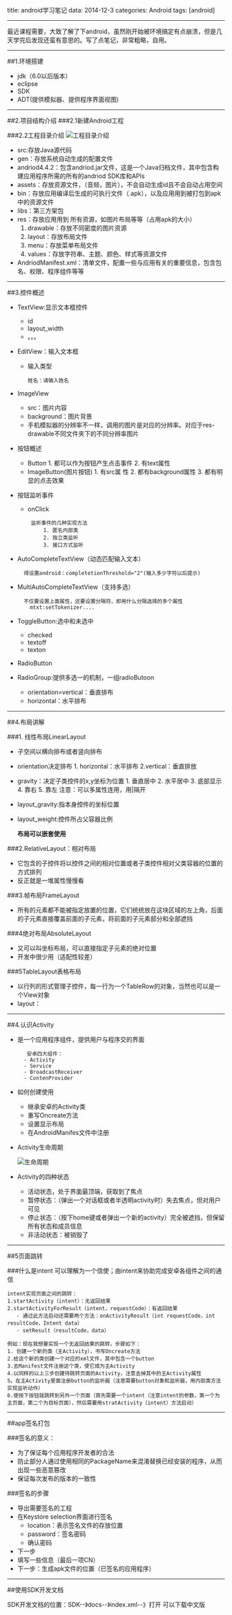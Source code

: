 title: android学习笔记
data: 2014-12-3
categories: Android
tags: [android]

---
最近课程需要，大致了解了下android，虽然刚开始被环境搞定有点崩溃，但是几天学完后发现还蛮有意思的。写了点笔记，非常粗略，自用。
<!-- more -->
---
##1.环境搭建

- jdk（6.0以后版本）
- eclipse
- SDK
- ADT(提供模拟器、提供程序界面视图)
---
##2.项目结构介绍
###2.1新建Android工程

###2.2工程目录介绍
![工程目录介绍](/img/目录.png)

- src:存放Java源代码
- gen：存放系统自动生成的配置文件
- andriod4.4.2：包含andriod.jar文件，这是一个Java归档文件，其中包含构建应用程序所需的所有的andriod SDK库和APIs
- assets：存放资源文件，（音频，图片），不会自动生成id且不会自动占用空间
- bin：存放应用编译后生成的可执行文件（.apk），以及应用用到被打包到apk中的资源文件
- libs：第三方架包
- res：存放应用用到 所有资源，如图片布局等等（占用apk的大小）
  1. drawable：存放不同密度的图片资源
  2. layout：存放布局文件
  3. menu：存放菜单布局文件
  4. values：存放字符串、主题、颜色、样式等资源文件
- AndriodManifest.xml：清单文件，配置一些与应用有关的重要信息，包含包名、权限、程序组件等等
---
##3.控件概述

- TextView:显示文本框控件
  - id
  - layout_width
  - 。。。
- EditView：输入文本框
  - 输入类型
	
		姓名：请输入姓名
		
		
- ImageView
     - src：图片内容
     - background：图片背景
     - 手机模拟器的分辨率不一样，调用的图片是对应的分辨率。对应于res-drawable不同文件夹下的不同分辨率图片
    
- 按钮概述
     - Button
           1. 都可以作为按钮产生点击事件
           2. 有text属性
     - ImageButton(图片按钮)
            1. 有src属            性
            2. 都有background属性
            3. 都有明显的点击效果
- 按钮监听事件
     - onClick
  
  
  		    监听事件的几种实现方法
  		        1. 匿名内部类 
  		        2. 独立类监听
  		        3. 接口方式监听
- AutoCompleteTextView（动态匹配输入文本）


		得设置android：completetionThreshold="2"(输入多少字符以后提示)
- MultiAutoCompleteTextView（支持多选）


		不仅要设置上面属性，还要设置分隔符，即用什么分隔选择的多个属性
		  mtxt:setTokenizer....
		  
- ToggleButton:选中和未选中
     - checked
     - textoff
     - texton
- RadioButton
- RadioGroup:提供多选一的机制，一组radioButoon
     - orientation=vertical：垂直排布
     - horizontal：水平排布
 ---   
##4.布局讲解


###1. 线性布局LinearLayout
- 子空间以横向排布或者竖向排布
- orientation决定排布
       1. horizontal：水平排布
       2.vertical：垂直排放
   
- gravity：决定子类控件的x,y坐标为位置
        1. 垂直居中
        2. 水平居中
		3. 底部显示
		4. 靠右
		5. 靠左
	注意：可以多属性连用，用|隔开
- layout_gravity:指本身控件的坐标位置
- layout_weight:控件所占父容器比例
     
     **布局可以嵌套使用**


###2.RelativeLayout：相对布局
- 它包含的子控件将以控件之间的相对位置或者子类控件相对父类容器的位置的方式排列
- 反正就是一堆属性慢慢看

###3.帧布局FrameLayout
- 所有的元素都不能被指定放置的位置，它们统统放在这块区域的左上角，后面的子元素直接覆盖前面的子元素，将前面的子元素部分和全部遮挡

###4绝对布局AbsoluteLayout
- 又可以叫坐标布局，可以直接指定子元素的绝对位置
- 开发中很少用（适配性较差）


###5TableLayout表格布局
- 以行列的形式管理子控件，每一行为一个TableRow的对象，当然也可以是一个View对象
- layout：
---
##4.认识Activity
- 是一个应用程序组件，提供用户与程序交的界面

         安卓四大组件：
        - Activity
        - Service
        - BroadcastReceiver
        - ContenProvider

- 如何创建使用
     - 继承安卓的Activity类
     - 重写Oncreate方法
     - 设置显示布局
     - 在AndroidManifes文件中注册

- Activity生命周期
   
   ![生命周期](/img/生命周期.png)
- Activity的四种状态
     - 活动状态，处于界面最顶端，获取到了焦点
     - 暂停状态：（弹出一个对话框或者半透明activity时）失去焦点，但对用户可见
     - 停止状态：（按下home键或者弹出一个新的activity）完全被遮挡，但保留所有状态和成员信息
     - 非活动状态：被销毁了
---
##5页面跳转

###什么是intent
可以理解为一个信使；由intent来协助完成安卓各组件之间的通信
           
    intent实现页面之间的跳转：
    1.startActivity（intent）：无返回结果
    2.startActivityForResult（intent，requestCode）：有返回结果
       - 通过此方法启动还需要两个方法：onActivityResult（int requestCode，int resultCode，Intent data）
       - setResult（resultCode，data）
    
    例如：现在我想要实现一个无返回结果的跳转，步骤如下：
    1. 创建一个新的类（主Activity），书写Oncreate方法
    2.给这个新的类创建一个对应的xml文件，其中包含一个button
    3.去Manifest文件注册这个类，使它成为主Activity
    4.以同样的以上三步创建待跳转页面的Activity，注意去掉其中的主Activity属性
    5。在主Activity里面注册button的监听器（注意需要button对象和监听器，用内部类方法实现监听动作）
    6.使按下按钮就跳转到另外一个页面（首先需要一个intent（注意intent的参数，第一个为主页面，第二个为目标页面），然后需要用stratActivity（intent）方法启动）
    

---
##app签名打包

###签名的意义：
- 为了保证每个应用程序开发者的合法
- 防止部分人通过使用相同的PackageName来混淆替换已经安装的程序，从而出现一些恶意篡改
- 保证每次发布的版本的一致性

###签名的步骤
- 导出需要签名的工程
- 在Keystore selection界面进行签名
     - location：表示签名文件的存放位置
     - password：签名密码
     - 确认密码
- 下一步
- 填写一些信息（最后一项CN）
- 下一步：生成apk文件的位置（已签名的应用程序）

---
##使用SDK开发文档

SDK开发文档的位置：SDK--》docs--》index.xml--》打开
可以下载中文版
 

	